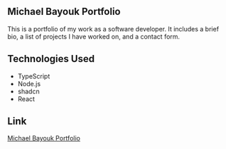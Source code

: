 ## Michael Bayouk Portfolio
This is a portfolio of my work as a software developer. It includes a brief bio, a list of projects I have worked on, and a contact form.

## Technologies Used
- TypeScript
- Node.js
- shadcn
- React

## Link
[Michael Bayouk Portfolio](michaelbayo.uk)

